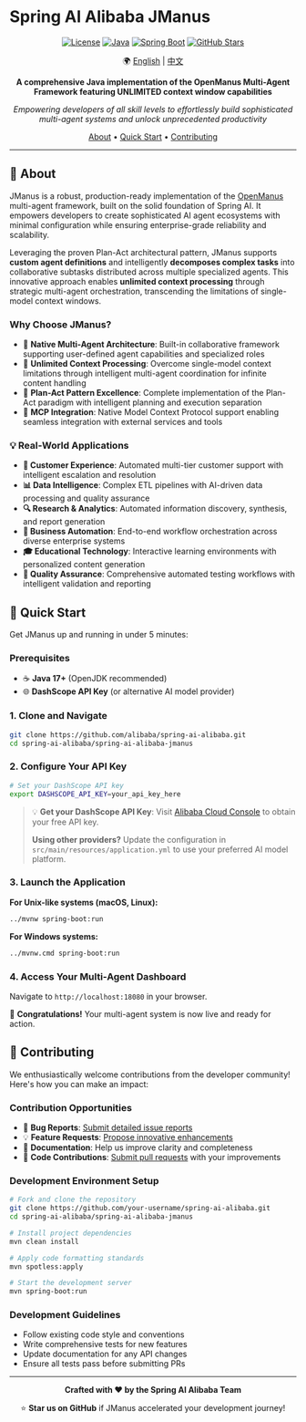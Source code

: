 # Spring AI Alibaba JManus

<div align="center">

[![License](https://img.shields.io/badge/license-Apache%202-blue.svg)](LICENSE)
[![Java](https://img.shields.io/badge/Java-17+-orange.svg)](https://openjdk.java.net/)
[![Spring Boot](https://img.shields.io/badge/Spring%20Boot-3.x-green.svg)](https://spring.io/projects/spring-boot)
[![GitHub Stars](https://img.shields.io/github/stars/alibaba/spring-ai-alibaba.svg)](https://github.com/alibaba/spring-ai-alibaba/stargazers)

🌍 [English](./README.md) | [中文](./README-zh.md)

**A comprehensive Java implementation of the OpenManus Multi-Agent Framework featuring UNLIMITED context window capabilities**

*Empowering developers of all skill levels to effortlessly build sophisticated multi-agent systems and unlock unprecedented productivity*

[About](#-about) • [Quick Start](#-quick-start) • [Contributing](#-contributing)

</div>

---

## 🎯 About

JManus is a robust, production-ready implementation of the [OpenManus](https://github.com/FoundationAgents/OpenManus) multi-agent framework, built on the solid foundation of Spring AI. It empowers developers to create sophisticated AI agent ecosystems with minimal configuration while ensuring enterprise-grade reliability and scalability. 

Leveraging the proven Plan-Act architectural pattern, JManus supports **custom agent definitions** and intelligently **decomposes complex tasks** into collaborative subtasks distributed across multiple specialized agents. This innovative approach enables **unlimited context processing** through strategic multi-agent orchestration, transcending the limitations of single-model context windows.

### Why Choose JManus?

- 🤖 **Native Multi-Agent Architecture**: Built-in collaborative framework supporting user-defined agent capabilities and specialized roles
- 🌊 **Unlimited Context Processing**: Overcome single-model context limitations through intelligent multi-agent coordination for infinite content handling
- 🎯 **Plan-Act Pattern Excellence**: Complete implementation of the Plan-Act paradigm with intelligent planning and execution separation
- 🔗 **MCP Integration**: Native Model Context Protocol support enabling seamless integration with external services and tools

### 💡 Real-World Applications

- **🤝 Customer Experience**: Automated multi-tier customer support with intelligent escalation and resolution
- **📊 Data Intelligence**: Complex ETL pipelines with AI-driven data processing and quality assurance
- **🔍 Research & Analytics**: Automated information discovery, synthesis, and report generation
- **💼 Business Automation**: End-to-end workflow orchestration across diverse enterprise systems
- **🎓 Educational Technology**: Interactive learning environments with personalized content generation
- **🧪 Quality Assurance**: Comprehensive automated testing workflows with intelligent validation and reporting

## 🚀 Quick Start

Get JManus up and running in under 5 minutes:

### Prerequisites

- ☕ **Java 17+** (OpenJDK recommended)
- 🌐 **DashScope API Key** (or alternative AI model provider)

### 1. Clone and Navigate

```bash
git clone https://github.com/alibaba/spring-ai-alibaba.git
cd spring-ai-alibaba/spring-ai-alibaba-jmanus
```

### 2. Configure Your API Key

```bash
# Set your DashScope API key
export DASHSCOPE_API_KEY=your_api_key_here
```

> 💡 **Get your DashScope API Key**: Visit [Alibaba Cloud Console](https://bailian.console.aliyun.com/?tab=model#/api-key) to obtain your free API key.
> 
> **Using other providers?** Update the configuration in `src/main/resources/application.yml` to use your preferred AI model platform.

### 3. Launch the Application

**For Unix-like systems (macOS, Linux):**
```bash
../mvnw spring-boot:run
```

**For Windows systems:**
```bash
../mvnw.cmd spring-boot:run
```

### 4. Access Your Multi-Agent Dashboard

Navigate to `http://localhost:18080` in your browser.

🎉 **Congratulations!** Your multi-agent system is now live and ready for action.

## 🤝 Contributing

We enthusiastically welcome contributions from the developer community! Here's how you can make an impact:

### Contribution Opportunities

- 🐛 **Bug Reports**: [Submit detailed issue reports](https://github.com/alibaba/spring-ai-alibaba/issues)
- 💡 **Feature Requests**: [Propose innovative enhancements](https://github.com/alibaba/spring-ai-alibaba/issues)
- 📝 **Documentation**: Help us improve clarity and completeness
- 🔧 **Code Contributions**: [Submit pull requests](https://github.com/alibaba/spring-ai-alibaba/pulls) with your improvements

### Development Environment Setup

```bash
# Fork and clone the repository
git clone https://github.com/your-username/spring-ai-alibaba.git
cd spring-ai-alibaba/spring-ai-alibaba-jmanus

# Install project dependencies
mvn clean install

# Apply code formatting standards
mvn spotless:apply

# Start the development server
mvn spring-boot:run
```

### Development Guidelines

- Follow existing code style and conventions
- Write comprehensive tests for new features
- Update documentation for any API changes
- Ensure all tests pass before submitting PRs

---

<div align="center">

**Crafted with ❤️ by the Spring AI Alibaba Team**

⭐ **Star us on GitHub** if JManus accelerated your development journey!

</div>
